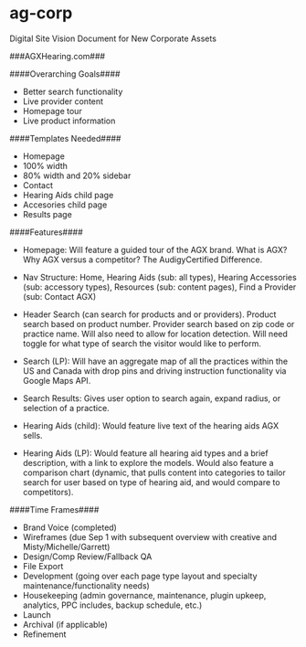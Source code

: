 # ag-corp
Digital Site Vision Document for New Corporate Assets


###AGXHearing.com###

####Overarching Goals####
+ Better search functionality
+ Live provider content
+ Homepage tour
+ Live product information


####Templates Needed####
+ Homepage
+ 100% width
+ 80% width and 20% sidebar
+ Contact
+ Hearing Aids child page
+ Accesories child page
+ Results page

####Features####
+ Homepage: Will feature a guided tour of the AGX brand. What is AGX? Why AGX versus a competitor? The AudigyCertified Difference.

+ Nav Structure: Home, Hearing Aids (sub: all types), Hearing Accessories (sub: accessory types), Resources (sub: content pages), Find a Provider (sub: Contact AGX)

+ Header Search (can search for products and or providers). Product search based on product number. Provider search based on zip code or practice name. Will also need to allow for location detection. Will need toggle for what type of search the visitor would like to perform.

+ Search (LP): Will have an aggregate map of all the practices within the US and Canada with drop pins and driving instruction functionality via Google Maps API.

+ Search Results: Gives user option to search again, expand radius, or selection of a practice.

+ Hearing Aids (child): Would feature live text of the hearing aids AGX sells.

+ Hearing Aids (LP): Would feature all hearing aid types and a brief description, with a link to explore the models. Would also feature a comparison chart (dynamic, that pulls content into categories to tailor search for user based on type of hearing aid, and would compare to competitors).

####Time Frames####
+ Brand Voice (completed)
+ Wireframes (due Sep 1 with subsequent overview with creative and Misty/Michelle/Garrett)
+ Design/Comp
Review/Fallback QA
+ File Export
+ Development (going over each page type layout and specialty maintenance/functionality needs)
+ Housekeeping (admin governance, maintenance, plugin upkeep, analytics, PPC includes, backup schedule, etc.)
+ Launch
+ Archival (if applicable)
+ Refinement

